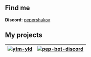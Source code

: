 ## Find me
**Discord:** [pepershukov](https://discordapp.com/users/669893078961750027)

## My projects
| [![ytm-yld](https://projectcard.rohitv.repl.co/project_card/pepershukov/ytm-yld?theme=greyscale)](https://github.com/pepershukov/ytm-yld) | [![pep-bot-discord](https://projectcard.rohitv.repl.co/project_card/pepershukov/pep-bot-discord?theme=greyscale)](https://github.com/pepershukov/pep-bot-discord) |
|---|---|
